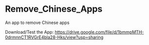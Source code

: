 # Remove_Chinese_Apps
An app to remove Chinese apps

Download/Test the App:
https://drive.google.com/file/d/1bmmpMTH-0drmnnCT1RVGrE4bla28-Hks/view?usp=sharing
